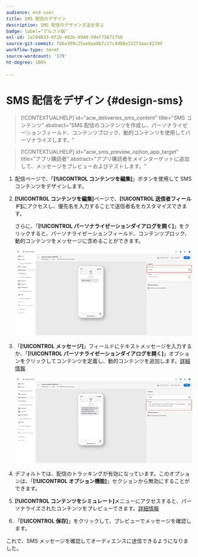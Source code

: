 ```yaml
---
audience: end-user
title: SMS 配信のデザイン
description: SMS 配信のデザイン方法を学ぶ
badge: label="アルファ版"
exl-id: 1a70d033-6f1b-482b-9948-59ef75871750
source-git-commit: fb6e389c25aebae8bfc17c4d88e33273aac427dd
workflow-type: tm+mt
source-wordcount: '179'
ht-degree: 100%

---
```


# SMS 配信をデザイン {#design-sms}

>[!CONTEXTUALHELP]
>id="acw_deliveries_sms_content"
>title="SMS コンテンツ"
>abstract="SMS 配信のコンテンツを作成し、パーソナライゼーションフィールド、コンテンツブロック、動的コンテンツを使用してパーソナライズします。"

>[!CONTEXTUALHELP]
>id="acw_sms_preview_option_app_target"
>title="アプリ購読者"
>abstract="アプリ購読者をメインターゲットに追加して、メッセージをプレビューおよびテストします。"

1. 配信ページで、「**[!UICONTROL コンテンツを編集]**」ボタンを使用して SMS コンテンツをデザインします。

1. **[!UICONTROL コンテンツを編集]**&#x200B;ページで、**[!UICONTROL 送信者フィールド]**&#x200B;にアクセスし、優先名を入力することで送信者名をカスタマイズできます。

   さらに、「**[!UICONTROL パーソナライゼーションダイアログを開く]**」をクリックすると、パーソナライゼーションフィールド、コンテンツブロック、動的コンテンツをメッセージに含めることができます。

   ![](assets/sms_content_1.png)

1. 「**[!UICONTROL メッセージ]**」フィールドにテキストメッセージを入力するか、「**[!UICONTROL パーソナライゼーションダイアログを開く]**」オプションをクリックしてコンテンツを定義し、動的コンテンツを追加します。[詳細情報](../personalization/gs-personalization.md)

   ![](assets/sms_content_2.png)

1. デフォルトでは、配信のトラッキングが有効になっています。このオプションは、「**[!UICONTROL オプション機能]**」セクションから無効にすることができます。

1. **[!UICONTROL コンテンツをシミュレート]**&#x200B;メニューにアクセスすると、パーソナライズされたコンテンツをプレビューできます。[詳細情報](send-sms.md#preview-sms)

1. 「**[!UICONTROL 保存]**」をクリックして、プレビューでメッセージを確認します。

これで、SMS メッセージを確認してオーディエンスに送信できるようになりました。
